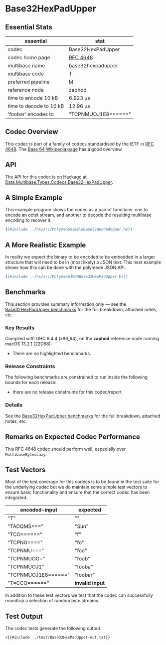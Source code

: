 # Base32HexPadUpper

## Essential Stats

| essential               | stat                                               |
| ----------------------- | -------------------------------------------------- |
| codec                   | Base32HexPadUpper                                  |
| codec home page         | [RFC 4648](https://www.rfc-editor.org/rfc/rfc4648) |
| multibase name          | base32hexpadupper                                  |
| multibase code          | T                                                  |
| preferred pipeline      | bl                                                 |
| reference node          | zaphod                                             |
| time to encode 10 kB    | 6.923 μs                                           |
| time to decode to 10 kB | 12.96 μs                                           |
| 'foobar' encodes to     | "TCPNMUOJ1E8======"                                |


## Codec Overview

This codec is part of a family of codecs standardised by the IETF in 
[RFC 4648](https://www.rfc-editor.org/rfc/rfc4648). The 
[Base 64 Wikipedia page](https://en.wikipedia.org/wiki/Base64) has a good overview.


## API

The API for this codec is on Hackage at [Data.Multibase.Types.Codecs.Base32HexPadUpper](https://hackage.haskell.org/package/polymede-0.0.0.1/docs/Data-Multibase-Types-Codecs-Base32HexPadUpper.html).

## A Simple Example

This example program shows the codec as a pair of functions: one to encode an octet stream, 
and another to decode the resulting multibase encoding to recover it.

```haskell
{{#include ../hs/src/PolymedeSimpleBase32HexPadUpper.hs}}
```

## A More Realistic Example

In reality we expect the binary to be encoded to be embedded in a larger structure that will need
to be in (most likely) a JSON text. This next example shows how this can be done with the polymede
JSON API.

```haskell
{{#include ../hs/src/PolymedeJSONBase32HexPadUpper.hs}}
```

## Benchmarks


This section provides summary information only &mdash; see the [Base32HexPadUpper benchmarks](https://cdornan.github.io/polymede-benchmarks/benchmarks/0.0.0.1/Base32HexPadUpper.html) for the full
breakdown, attached notes, etc.

### Key Results

Compiled with GHC 9.4.4 (x86_64), on the **zaphod** reference node running macOS 13.2.1 (22D68):

* There are no highlighted benchmarks.

### Release Constraints

The following benchmarks are constrained to run inside the following bounds for each release:

* there are no release constraints for this codec/report

### Details

See the [Base32HexPadUpper benchmarks](https://cdornan.github.io/polymede-benchmarks/benchmarks/0.0.0.1/Base32HexPadUpper.html) for the full breakdown, attached notes, etc.


## Remarks on Expected Codec Performance

This RFC 4648 codec should perform well, especially over `MultibaseBytesLazy`.


## Test Vectors

Most of the test coverage for this codecs is to be found in the test suite for the underlying
codec but we do maintain some simple test vectors to ensure basic functionality and ensure that 
the correct codec has been integrated.

| encoded-input       | expected          |
| ------------------- | ----------------- |
| "T"                 | ""                |
| "TADQMS==="         | "Sun"             |
| "TCO======"         | "f"               |
| "TCPNG===="         | "fo"              |
| "TCPNMU==="         | "foo"             |
| "TCPNMUOG="         | "foob"            |
| "TCPNMUOJ1"         | "fooba"           |
| "TCPNMUOJ1E8======" | "foobar"          |
| "T=CCO======"       | **invalid input** |


In addition to these test vectors we test that the codec can successfully roundtrip a selection of 
random byte streams.

## Test Output

The codec tests generate the following output.

```
<{{#include ../test/Base32HexPadUpper-out.txt}}
```
